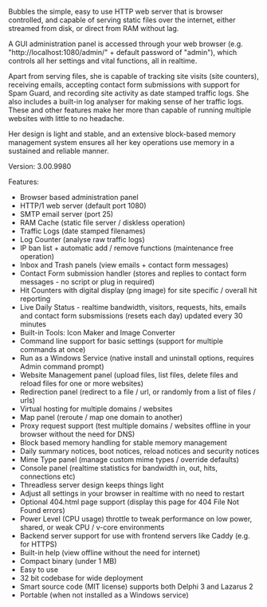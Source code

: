 Bubbles the simple, easy to use HTTP web server that is browser controlled, and capable of serving static files over the internet, either streamed from disk, or direct from RAM without lag.

A GUI administration panel is accessed through your web browser (e.g. "http://localhost:1080/admin/" + default password of "admin"), which controls all her settings and vital functions, all in realtime.

Apart from serving files, she is capable of tracking site visits (site counters), receiving emails, accepting contact form submissions with support for Spam Guard, and recording site activity as date stamped traffic logs. She also includes a built-in log analyser for making sense of her traffic logs. These and other features make her more than capable of running multiple websites with little to no headache.

Her design is light and stable, and an extensive block-based memory management system ensures all her key operations use memory in a sustained and reliable manner. 

Version: 3.00.9980

Features:
* Browser based administration panel
* HTTP/1 web server (default port 1080)
* SMTP email server (port 25)
* RAM Cache (static file server / diskless operation)
* Traffic Logs (date stamped filenames)
* Log Counter (analyse raw traffic logs)
* IP ban list + automatic add / remove functions (maintenance free operation)
* Inbox and Trash panels (view emails + contact form messages)
* Contact Form submission handler (stores and replies to contact form messages - no script or plug in required)
* Hit Counters with digital display (png image) for site specific / overall hit reporting
* Live Daily Status - realtime bandwidth, visitors, requests, hits, emails and contact form subsmissions (resets each day) updated every 30 minutes
* Built-in Tools: Icon Maker and Image Converter
* Command line support for basic settings (support for multiple commands at once)
* Run as a Windows Service (native install and uninstall options, requires Admin command prompt)
* Website Management panel (upload files, list files, delete files and reload files for one or more websites)
* Redirection panel (redirect to a file / url, or randomly from a list of files / urls)
* Virtual hosting for multiple domains / websites
* Map panel (reroute / map one domain to another)
* Proxy request support (test multiple domains / websites offline in your browser without the need for DNS)
* Block based memory handling for stable memory management
* Daily summary notices, boot notices, reload notices and security notices
* Mime Type panel (manage custom mime types / override defaults)
* Console panel (realtime statistics for bandwidth in, out, hits, connections etc)
* Threadless server design keeps things light
* Adjust all settings in your browser in realtime with no need to restart
* Optional 404.html page support (display this page for 404 File Not Found errors)
* Power Level (CPU usage) throttle to tweak performance on low power, shared, or weak CPU / v-core environments
* Backend server support for use with frontend servers like Caddy (e.g. for HTTPS)
* Built-in help (view offline without the need for internet)
* Compact binary (under 1 MB)
* Easy to use
* 32 bit codebase for wide deployment
* Smart source code (MIT license) supports both Delphi 3 and Lazarus 2
* Portable (when not installed as a Windows service)

